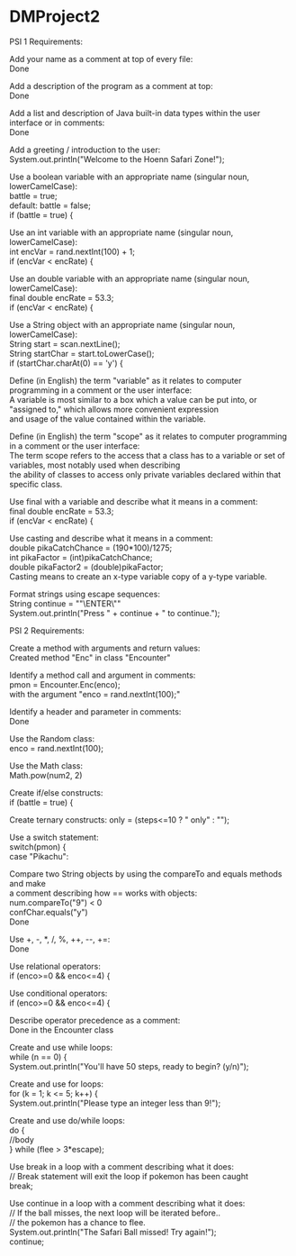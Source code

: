 # DMProject2  

PSI 1 Requirements:  

Add your name as a comment at top of every file:  
  Done  

Add a description of the program as a comment at top:  
  Done  

Add a list and description of Java built-in data types within the user interface or in comments:  
  Done  

Add a greeting / introduction to the user:  
  System.out.println("Welcome to the Hoenn Safari Zone!");  

Use a boolean variable with an appropriate name  (singular noun, lowerCamelCase):  
  battle = true;  
  default: battle = false;  
  if (battle = true) {    

Use an int variable with an appropriate name (singular noun, lowerCamelCase):  
  int encVar = rand.nextInt(100) + 1;  
  if (encVar < encRate) {  

Use an double variable with an appropriate name (singular noun, lowerCamelCase):  
  final double encRate = 53.3;  
  if (encVar < encRate) {  

Use a String object with an appropriate name (singular noun, lowerCamelCase):  
  String start = scan.nextLine();  
  String startChar = start.toLowerCase();  
  if (startChar.charAt(0) == 'y') {  

Define (in English) the term "variable" as it relates to computer programming in a comment or the user interface:  
  A variable is most similar to a box which a value can be put into, or "assigned to," which allows more convenient expression  
  and usage of the value contained within the variable.  

Define (in English) the term "scope" as it relates to computer programming in a comment or the user interface:  
  The term scope refers to the access that a class has to a variable or set of variables, most notably used when describing  
  the ability of classes to access only private variables declared within that specific class.  

Use final with a variable and describe what it means in a comment:  
  final double encRate = 53.3;  
  if (encVar < encRate) {  

Use casting and describe what it means in a comment:  
    double pikaCatchChance = (190*100)/1275;  
    int pikaFactor = (int)pikaCatchChance;  
    double pikaFactor2 = (double)pikaFactor;  
    Casting means to create an x-type variable copy of a y-type variable.  

Format strings using escape sequences:  
  String continue = "\"\\ENTER\\\""  
  System.out.println("Press " + continue + " to continue.");  
  
  
PSI 2 Requirements:  

Create a method with arguments and return values:  
	Created method "Enc" in class "Encounter"  

Identify a method call and argument in comments:  
	pmon = Encounter.Enc(enco);  
	with the argument "enco = rand.nextInt(100);"  

Identify a header and parameter in comments:  
  Done  

Use the Random class:  
  enco = rand.nextInt(100);  

Use the Math class:  
  Math.pow(num2, 2)  

Create if/else constructs:  
	if (battle = true) {   

Create ternary constructs:
	only = (steps<=10 ? " only" : "");

Use a switch statement:  
	switch(pmon) {  
    	  case "Pikachu":  

Compare two String objects by using the compareTo and equals methods and make  
a comment describing how == works with objects:  
	num.compareTo("9") < 0  
	confChar.equals("y")  
	Done  

Use +, -, *, /, %, ++, --, +=:  
	Done  

Use relational operators:  
	if (enco>=0 && enco<=4) {  

Use conditional operators:  
	if (enco>=0 && enco<=4) {  

Describe operator precedence as a comment:  
	Done in the Encounter class  

Create and use while loops:  
	while (n == 0) {  
      System.out.println("You'll have 50 steps, ready to begin? (y/n)");  

Create and use for loops:  
	for (k = 1; k <= 5; k++) {  
    	System.out.println("Please type an integer less than 9!");  

Create and use do/while loops:  
	do {  
    		//body  
	} while (flee > 3*escape);  

Use break in a loop with a comment describing what it does:  
	// Break statement will exit the loop if pokemon has been caught  
              break;  

Use continue in a loop with a comment describing what it does:  
	// If the ball misses, the next loop will be iterated before..  
    // the pokemon has a chance to flee.  
    System.out.println("The Safari Ball missed! Try again!");  
    continue;  
